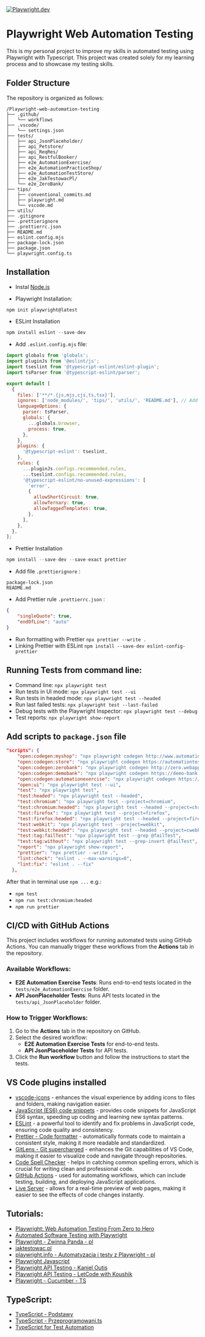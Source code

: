 [![Playwright.dev](https://img.shields.io/badge/Documentation-Playwright-45ba4b.svg?logo=playwright)](https://playwright.dev/docs/intro)

# Playwright Web Automation Testing

This is my personal project to improve my skills in automated testing using Playwright with Typescript.
This project was created solely for my learning process and to showcase my testing skills.

## Folder Structure

The repository is organized as follows:

```
/Playwright-web-automation-testing
├── .github/
│   └── workflows
├── .vscode/
│   └── settings.json
├── tests/
│   ├── api_JsonPlaceholder/
│   ├── api_Petstore/
│   ├── api_ReqRes/
│   ├── api_RestfulBooker/
│   ├── e2e_AutomationExercise/
│   ├── e2e_AutomationPracticeShop/
│   ├── e2e_AutomationTestStore/
│   ├── e2e_JakTestowacPl/
│   └── e2e_ZeroBank/
├── tips/
│   ├── conventional_commits.md
│   ├── playwright.md
│   └── vscode.md
├── utils/
├── .gitignore
├── .prettierignore
├── .prettierrc.json
├── README.md
├── eslint.config.mjs
├── package-lock.json
├── package.json
└── playwright.config.ts
```

## Installation

- Instal [Node.js](https://nodejs.org/en)

- Playwright Installation: 
```js
npm init playwright@latest
```

- ESLint Installation 
```js
npm install eslint --save-dev
```
- Add `.eslint.config.mjs` file:
```mjs
import globals from 'globals';
import pluginJs from '@eslint/js';
import tseslint from '@typescript-eslint/eslint-plugin';
import tsParser from '@typescript-eslint/parser';

export default [
  {
    files: ['**/*.{js,mjs,cjs,ts,tsx}'],
    ignores: ['node_modules/', 'tips/', 'utils/', 'README.md'], // Add ignored paths here
    languageOptions: {
      parser: tsParser,
      globals: {
        ...globals.browser,
        process: true,
      },
    },
    plugins: {
      '@typescript-eslint': tseslint,
    },
    rules: {
      ...pluginJs.configs.recommended.rules,
      ...tseslint.configs.recommended.rules,
      '@typescript-eslint/no-unused-expressions': [
        'error',
        {
          allowShortCircuit: true,
          allowTernary: true,
          allowTaggedTemplates: true,
        },
      ],
    },
  },
];
```

- Prettier Installation 
```js
npm install --save-dev --save-exact prettier
```
- Add file `.prettierignore` :
```
package-lock.json
README.md
```
- Add Prettier rule `.prettierrc.json` :
```json
{
    "singleQuote": true,
    "endOfLine": "auto"
}
```
- Run formatting with Prettier `npx prettier --write .`
- Linking Prettier with ESLint `npm install --save-dev eslint-config-prettier`

## Running Tests from command line:

- Command line: `npx playwright test`
- Run tests in UI mode: `npx playwright test --ui`
- Run tests in headed mode: `npx playwright test --headed`
- Run last failed tests: `npx playwright test --last-failed`
- Debug tests with the Playwright Inspector: `npx playwright test --debug`
- Test reports: `npx playwright show-report`

## Add scripts to `package.json` file

```json
"scripts": {
    "open:codegen:myshop": "npx playwright codegen http://www.automationpractice.pl/",
    "open:codegen:store": "npx playwright codegen https://automationteststore.com/",
    "open:codegen:zerobank": "npx playwright codegen http://zero.webappsecurity.com/",
    "open:codegen:demobank": "npx playwright codegen https://demo-bank.vercel.app/",
    "open:codegen:automationexercise": "npx playwright codegen https://automationexercise.com/",
    "open:ui": "npx playwright test --ui",
    "test": "npx playwright test",
    "test:headed": "npx playwright test --headed",
    "test:chromium": "npx playwright test --project=chromium",
    "test:chromium:headed": "npx playwright test --headed --project=chromium",
    "test:firefox": "npx playwright test --project=firefox",
    "test:firefox:headed": "npx playwright test --headed --project=firefox",
    "test:webkit": "npx playwright test --project=webkit",
    "test:webkit:headed": "npx playwright test --headed --project=cwebkit",
    "test:tag:failTest": "npx playwright test --grep @failTest",
    "test:tag:without": "npx playwright test --grep-invert @failTest",
    "report": "npx playwright show-report",
    "prettier": "npx prettier --write .",
    "lint:check": "eslint . --max-warnings=0",
    "lint:fix": "eslint . --fix"
  },
```

After that in terminal use `npm ...` e.g.: 
- `npm test`
- `npm run test:chromium:headed`
- `npm run prettier`

## CI/CD with GitHub Actions

This project includes workflows for running automated tests using GitHub Actions. You can manually trigger these workflows from the **Actions** tab in the repository.

### Available Workflows:
- **E2E Automation Exercise Tests**: Runs end-to-end tests located in the `tests/e2e_AutomationExercise` folder.
- **API JsonPlaceholder Tests**: Runs API tests located in the `tests/api_JsonPlaceholder` folder.

### How to Trigger Workflows:
1. Go to the **Actions** tab in the repository on GitHub.
2. Select the desired workflow:
   - **E2E Automation Exercise Tests** for end-to-end tests.
   - **API JsonPlaceholder Tests** for API tests.
3. Click the **Run workflow** button and follow the instructions to start the tests.

## VS Code plugins installed

- [vscode-icons](https://marketplace.visualstudio.com/items?itemName=vscode-icons-team.vscode-icons) - enhances the visual experience by adding icons to files and folders, making navigation easier.
- [JavaScript (ES6) code snippets](https://marketplace.visualstudio.com/items?itemName=xabikos.JavaScriptSnippets) - provides code snippets for JavaScript ES6 syntax, speeding up coding and learning new syntax patterns.
- [ESLint](https://eslint.org/) - a powerful tool to identify and fix problems in JavaScript code, ensuring code quality and consistency.
- [Prettier - Code formatter](https://prettier.io/) - automatically formats code to maintain a consistent style, making it more readable and standardized.
- [GitLens - Git supercharged](https://marketplace.visualstudio.com/items?itemName=eamodio.gitlens) - enhances the Git capabilities of VS Code, making it easier to visualize code and navigate through repositories.
- [Code Spell Checker](https://marketplace.visualstudio.com/items?itemName=streetsidesoftware.code-spell-checker) - helps in catching common spelling errors, which is crucial for writing clean and professional code.
- [GitHub Actions](https://marketplace.visualstudio.com/items?itemName=GitHub.vscode-github-actions) - used for automating workflows, which can include testing, building, and deploying JavaScript applications.
- [Live Server](https://marketplace.visualstudio.com/items?itemName=ritwickdey.LiveServer) - allows for a real-time preview of web pages, making it easier to see the effects of code changes instantly.

## Tutorials:

- [Playwright: Web Automation Testing From Zero to Hero](https://www.udemy.com/course/playwright-from-zero-to-hero)
- [Automated Software Testing with Playwright](https://www.udemy.com/course/automated-software-testing-with-playwright)
- [Playwright - Zwinna Panda - pl](https://www.youtube.com/watch?v=1-u5JWFWPgw&list=PLvFBbkSgL1u7Bco8ewGnWeZpjRH-bHC_7)
- [jaktestowac.pl](https://jaktestowac.pl/course/playwright-wprowadzenie/)
- [playwright.info - Automatyzacja i testy z Playwright - pl](https://playwright.info/)
- [Playwright Javascript](https://www.youtube.com/watch?v=6fapvF1uYo0&list=PLYDwWPRvXB89caN5PHWDLrXJuyugu5Mg_)
- [Playwright API Testing - Kaniel Outis](https://www.youtube.com/watch?v=S12sspgH8es&list=PL-hNDoK1-od_HpjnFwFZnjKpIs_D-lEpn)
- [Playwright API Testing - LetCode with Koushik](https://www.youtube.com/watch?v=deEK0lHrC-w&t=1441s)
- [Playwright - Cucumber - TS](https://www.youtube.com/watch?v=bfWXNLqKlvA&list=PL699Xf-_ilW6KgK-S1l9ynOnBGiZl2Bsk)

## TypeScript:

- [TypeScript - Podstawy](https://frontlive.pl/blog/typescript-podstawy)
- [TypeScript - Przeprogramowani.ts](https://www.youtube.com/watch?v=nUjl2nK0FAY&list=PLfE0DpqEANZ0CQ9pCGlxGKPvYb1Sj6ybV)
- [TypeScript for Test Automation](https://www.youtube.com/watch?v=k0hSJdTfXNM&list=PL699Xf-_ilW5VXRsJwBJLmDGrsrYxBjQT)

